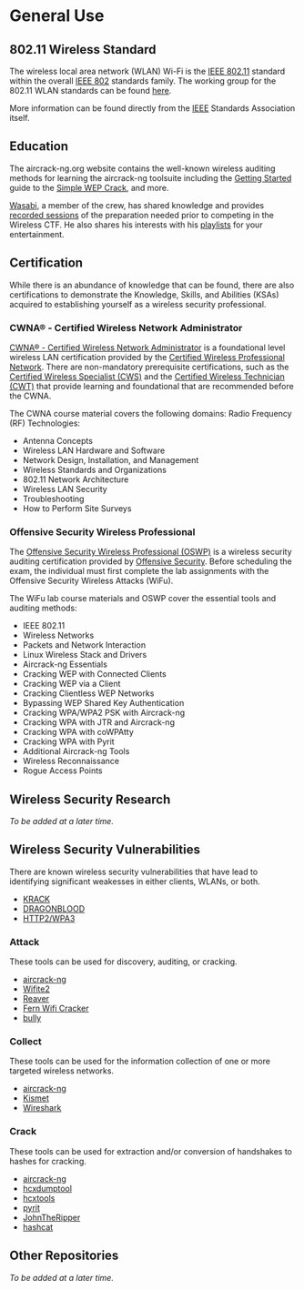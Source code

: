 # General Use
## 802.11 Wireless Standard
The wireless local area network (WLAN) Wi-Fi is the [IEEE 802.11](https://en.wikipedia.org/wiki/IEEE_802.11) standard within the overall [IEEE 802](https://en.wikipedia.org/wiki/IEEE_802) standards family. The working group for the 802.11 WLAN standards can be found [here](http://www.ieee802.org/11/).

More information can be found directly from the [IEEE](https://standards.ieee.org/standard/802_11-2016.html) Standards Association itself.

## Education
The aircrack-ng.org website contains the well-known wireless auditing methods for learning the aircrack-ng toolsuite including the [Getting Started](https://www.aircrack-ng.org/doku.php?id=getting_started) guide to the [Simple WEP Crack](https://www.aircrack-ng.org/doku.php?id=simple_wep_crack), and more.

[Wasabi](https://twitter.com/FrustratedITGuy), a member of the crew, has shared knowledge and provides [recorded sessions](https://www.youtube.com/channel/UCJhlW698__Zic9y3Jc3T99w/featured) of the preparation needed prior to competing in the Wireless CTF. He also shares his interests with his [playlists](https://www.youtube.com/channel/UCJhlW698__Zic9y3Jc3T99w/playlists) for your entertainment.

## Certification
While there is an abundance of knowledge that can be found, there are also certifications to demonstrate the Knowledge, Skills, and Abilities (KSAs) acquired to establishing yourself as a wireless security professional.

### CWNA® - Certified Wireless Network Administrator
[CWNA® - Certified Wireless Network Administrator](https://www.cwnp.com/certifications/cwna) is a foundational level wireless LAN certification provided by the [Certified Wireless Professional Network](https://www.cwnp.com/). There are non-mandatory prerequisite certifications, such as the [Certified Wireless Specialist (CWS)](https://www.cwnp.com/certifications/cws-100/) and the [Certified Wireless Technician (CWT)](https://www.cwnp.com/certifications/cwt-100/) that provide learning and foundational that are recommended before the CWNA.

The CWNA course material covers the following domains:
Radio Frequency (RF) Technologies:

* Antenna Concepts
* Wireless LAN Hardware and Software
* Network Design, Installation, and Management
* Wireless Standards and Organizations
* 802.11 Network Architecture
* Wireless LAN Security
* Troubleshooting
* How to Perform Site Surveys

### Offensive Security Wireless Professional
The [Offensive Security Wireless Professional (OSWP)](https://www.offensive-security.com/wifu-oswp/) is a wireless security auditing certification provided by [Offensive Security](https://www.offensive-security.com/). Before scheduling the exam, the individual must first complete the lab assignments with the Offensive Security Wireless Attacks (WiFu).

The WiFu lab course materials and OSWP cover the essential tools and auditing methods:

* IEEE 802.11
* Wireless Networks
* Packets and Network Interaction
* Linux Wireless Stack and Drivers
* Aircrack-ng Essentials
* Cracking WEP with Connected Clients
* Cracking WEP via a Client
* Cracking Clientless WEP Networks
* Bypassing WEP Shared Key Authentication
* Cracking WPA/WPA2 PSK with Aircrack-ng
* Cracking WPA with JTR and Aircrack-ng
* Cracking WPA with coWPAtty
* Cracking WPA with Pyrit
* Additional Aircrack-ng Tools
* Wireless Reconnaissance
* Rogue Access Points

## Wireless Security Research
_To be added at a later time._

## Wireless Security Vulnerabilities
There are known wireless security vulnerabilities that have lead to identifying significant weakesses in either clients, WLANs, or both.
* [KRACK](https://www.krackattacks.com/)
* [DRAGONBLOOD](https://wpa3.mathyvanhoef.com/)
* [HTTP2/WPA3](https://portswigger.net/daily-swig/researchers-exploit-http-2-wpa3-protocols-to-stage-highly-efficient-timeless-timing-attacks)

### Attack
These tools can be used for discovery, auditing, or cracking.
* [aircrack-ng](https://www.aircrack-ng.org/)
* [Wifite2](https://github.com/derv82/wifite2)
* [Reaver](https://github.com/t6x/reaver-wps-fork-t6x)
* [Fern Wifi Cracker](https://github.com/savio-code/fern-wifi-cracker)
* [bully](https://github.com/aanarchyy/bully)

### Collect
These tools can be used for the information collection of one or more targeted wireless networks.
* [aircrack-ng](https://www.aircrack-ng.org/)
* [Kismet](https://www.kismetwireless.net/)
* [Wireshark](https://www.wireshark.org/download.html)

### Crack
These tools can be used for extraction and/or conversion of handshakes to hashes for cracking.
* [aircrack-ng](https://www.aircrack-ng.org/)
* [hcxdumptool](https://github.com/ZerBea/hcxdumptool)
* [hcxtools](https://github.com/ZerBea/hcxtools)
* [pyrit](https://github.com/JPaulMora/Pyrit)
* [JohnTheRipper](https://github.com/magnumripper/JohnTheRipper)
* [hashcat](https://github.com/hashcat/hashcat)

## Other Repositories
_To be added at a later time._


